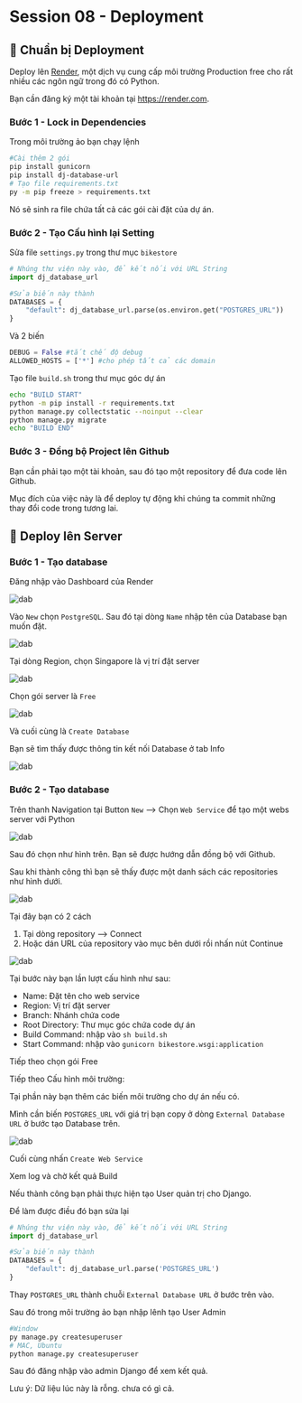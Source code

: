 # Session 08 - Deployment

## 💛 Chuẩn bị Deployment

Deploy lên [Render](https://render.com), một dịch vụ cung cấp môi trường Production free cho rất nhiều các ngôn ngữ trong đó có Python.

Bạn cần đăng ký một tài khoản tại https://render.com.

### Bước 1 - Lock in Dependencies

Trong môi trường ảo bạn chạy lệnh

```bash
#Cài thêm 2 gói
pip install gunicorn
pip install dj-database-url
# Tạo file requirements.txt
py -m pip freeze > requirements.txt
```

Nó sẽ sinh ra file chứa tất cả các gói cài đặt của dự án.


### Bước 2 - Tạo Cấu hình lại Setting

Sửa file `settings.py` trong thư mục `bikestore`

```python
# Nhúng thư viện này vào, để kết nối với URL String
import dj_database_url

#Sửa biến này thành
DATABASES = {
    "default": dj_database_url.parse(os.environ.get("POSTGRES_URL"))
}
```

Và 2 biến

```python
DEBUG = False #tắt chế độ debug
ALLOWED_HOSTS = ['*'] #cho phép tất cả các domain
```

Tạo file `build.sh` trong thư mục góc dự án


```sh
echo "BUILD START"
python -m pip install -r requirements.txt
python manage.py collectstatic --noinput --clear
python manage.py migrate
echo "BUILD END"
```



### Bước 3 - Đồng bộ Project lên Github

Bạn cần phải tạo một tài khoản, sau đó tạo một repository để đưa code lên Github.

Mục đích của việc này là để deploy tự động khi chúng ta commit những thay đổi code trong tương lai.


## 💛 Deploy lên Server

### Bước 1 - Tạo database

Đăng nhập vào Dashboard của Render

![dab](img/render-1.png)

Vào `New` chọn `PostgreSQL`. Sau đó tại dòng `Name` nhập tên của Database bạn muốn đặt.

![dab](img/render-2.png)

Tại dòng Region, chọn Singapore là vị trí đặt server

![dab](img/render-3.png)

Chọn gói server là `Free`

![dab](img/render-4.png)

Và cuối cùng là `Create Database`

Bạn sẽ tìm thấy được thông tin kết nối Database ở tab Info

![dab](img/render-5.png)

### Bước 2 - Tạo database

Trên thanh Navigation tại Button `New` --> Chọn `Web Service` để tạo một webs server với Python

![dab](img/render-6.png)

Sau đó chọn như hình trên. Bạn sẽ được hướng dẫn đồng bộ với Github.

Sau khi thành công thì bạn sẽ thấy được một danh sách các repositories như hình dưới.

![dab](img/render-7.png)

Tại đây bạn có 2 cách

1. Tại dòng repository --> Connect
1. Hoặc dán URL của repository vào mục bên dưới rồi nhấn nút Continue

![dab](img/render-8.png)

Tại bước này bạn lần lượt cấu hình như sau:

- Name: Đặt tên cho web service
- Region: Vị trí đặt server
- Branch: Nhánh chứa code
- Root Directory: Thư mục góc chứa code dự án
- Build Command: nhập vào `sh build.sh`
- Start  Command: nhập vào `gunicorn bikestore.wsgi:application`

Tiếp theo chọn gói Free


Tiếp theo Cấu hình môi trường: 

Tại phần này bạn thêm các biến môi trường cho dự án nếu có.

Mình cần biến `POSTGRES_URL` với giá trị bạn copy ở dòng `External Database URL` ở bước tạo Database trên.

![dab](img/render-9.png)


Cuối cùng nhấn `Create Web Service`

Xem log và chờ kết quả Build

Nếu thành công bạn phải thực hiện tạo User quản trị cho Django.

Để làm được điều đó bạn sửa lại

```python
# Nhúng thư viện này vào, để kết nối với URL String
import dj_database_url

#Sửa biến này thành
DATABASES = {
    "default": dj_database_url.parse('POSTGRES_URL')
}
```

Thay `POSTGRES_URL` thành chuỗi `External Database URL` ở bước trên vào.

Sau đó trong môi trường ảo bạn nhập lênh tạo User Admin

```bash
#Window
py manage.py createsuperuser
# MAC, Ubuntu
python manage.py createsuperuser
```

Sau đó đăng nhập vào admin Django để xem kết quả. 

Lưu ý: Dữ liệu lúc này là rỗng. chưa có gì cả.